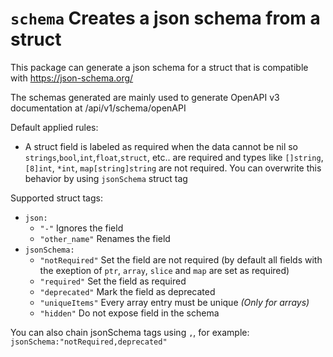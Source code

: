 # `schema` Creates a json schema from a struct

This package can generate a json schema for a struct that is compatible with https://json-schema.org/

The schemas generated are mainly used to generate OpenAPI v3 documentation at /api/v1/schema/openAPI

Default applied rules:

- A struct field is labeled as required when the data cannot be nil so `strings`,`bool`,`int`,`float`,`struct`, etc.. are required and types like `[]string`, `[8]int`, `*int`, `map[string]string` are not required. You can overwrite this behavior by using `jsonSchema` struct tag

Supported struct tags:

- `json:`
  - `"-"` Ignores the field
  - `"other_name"` Renames the field
- `jsonSchema:`
  - `"notRequired"` Set the field are not required (by default all fields with the exeption of `ptr`, `array`, `slice` and `map` are set as required)
  - `"required"` Set the field as required
  - `"deprecated"` Mark the field as deprecated
  - `"uniqueItems"` Every array entry must be unique _(Only for arrays)_
  - `"hidden"` Do not expose field in the schema

You can also chain jsonSchema tags using `,`, for example: `jsonSchema:"notRequired,deprecated"`
